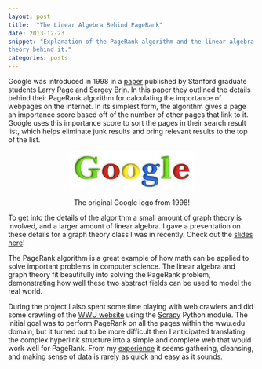 ```yaml
---
layout: post
title:  "The Linear Algebra Behind PageRank"
date: 2013-12-23
snippet: "Explanation of the PageRank algorithm and the linear algebra and graph
theory behind it."
categories: posts
---
```


Google was introduced in 1998 in a 
[paper](http://infolab.stanford.edu/~backrub/google.html)
published by Stanford graduate students Larry Page and Sergey Brin. In this
paper they outlined the details behind their PageRank algorithm for calculating
the importance of webpages on the internet. In its simplest form, the
algorithm gives a page an importance score based off of the number of other
pages that link to it. Google uses this importance score to sort the pages in
their search result list, which helps eliminate junk results and bring relevant
results to the top of the list.

<div id="figure" align="center">
  <img src="/images/1998_google_logo.png" width="50%">
  <p>
  The original Google logo from 1998!
  </p>
</div>

To get into the details of the algorithm a small amount of graph theory is
involved, and a larger amount of linear algebra. I gave a presentation on these
details for a graph theory class I was in recently. Check out the 
[slides here](/images/pagerank_slides.pdf)!

The PageRank algorithm is a great example of how math can be
applied to solve important problems in computer science. The linear algebra and
graph theory fit beautifully into solving the PageRank problem, demonstrating
how well these two abstract fields can be used to model the real world.

During the project I also spent some time playing with web crawlers and did some
crawling of the [WWU website](http://www.wwu.edu/) using the 
[Scrapy](http://scrapy.org/) Python module. The initial goal was to perform
PageRank on all the pages within the wwu.edu domain, but it turned out to be more
difficult then I anticipated translating the complex hyperlink structure into a
simple and complete web that would work well for PageRank. From my 
[experience](/posts/IMDB-Stats.html) it seems gathering,
cleansing, and making sense of data is rarely as quick and easy as it
sounds.
